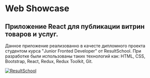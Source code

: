 # Web Showcase

## Приложение React для публикации витрин товаров и услуг.

Данное приложение реализованно в качесте дипломного проекта студентом курса "Junior Fronted Developer" от ResultSchool. При разработке были использованы таких технологий как: HTML, CSS, Bootstrap, React, Redux, Redux Toolkit, Git.

[![ResultSchool](https://result.school/_next/static/media/main-logo-black.85858284.svg)](https://result.school/)
